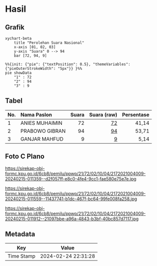 # Hasil

## Grafik

```mermaid
xychart-beta
    title "Perolehan Suara Nasional"
    x-axis [01, 02, 03]
    y-axis "Suara" 0 --> 94
    bar [72, 94, 9]
```

```mermaid
%%{init: {"pie": {"textPosition": 0.5}, "themeVariables": {"pieOuterStrokeWidth": "5px"}} }%%
pie showData
    "1" : 72
    "2" : 94
    "3" : 9
```

## Tabel

| No. | Nama Paslon    | Suara | Suara (raw) | Persentase |
|:--- |:-------------- | -----:| -----------:| ----------:|
| 1   | ANIES MUHAIMIN | 72    | [72][p-1]   | 41,14      |
| 2   | PRABOWO GIBRAN | 94    | [94][p-2]   | 53,71      |
| 3   | GANJAR MAHFUD  | 9     | [9][p-3]    | 5,14       |


[p-1]: https://github.com/gigit-pemilu/pemilu-2024/blob/main/pilpres/hitung-suara/sub/21-kepulauan-riau/sub/72-kota-tanjung-pinang/sub/02-tanjung-pinang-timur/sub/1004-batu-ix/sub/009-tps/sub/paslon-1.txt
[p-2]: https://github.com/gigit-pemilu/pemilu-2024/blob/main/pilpres/hitung-suara/sub/21-kepulauan-riau/sub/72-kota-tanjung-pinang/sub/02-tanjung-pinang-timur/sub/1004-batu-ix/sub/009-tps/sub/paslon-2.txt
[p-3]: https://github.com/gigit-pemilu/pemilu-2024/blob/main/pilpres/hitung-suara/sub/21-kepulauan-riau/sub/72-kota-tanjung-pinang/sub/02-tanjung-pinang-timur/sub/1004-batu-ix/sub/009-tps/sub/paslon-3.txt

## Foto C Plano

https://sirekap-obj-formc.kpu.go.id/6cb8/pemilu/ppwp/21/72/02/10/04/2172021004009-20240215-011359--d2f057ff-e8c0-4fe4-9cc1-fae580e75e7e.jpg

https://sirekap-obj-formc.kpu.go.id/6cb8/pemilu/ppwp/21/72/02/10/04/2172021004009-20240215-011559--11437741-b1dc-467f-bc64-99fe008fa258.jpg

https://sirekap-obj-formc.kpu.go.id/6cb8/pemilu/ppwp/21/72/02/10/04/2172021004009-20240215-011912--21097bbe-a96a-4843-b3bf-40bc857d7117.jpg


## Metadata

| Key        | Value               |
| ---------- | ------------------- |
| Time Stamp | 2024-02-24 22:31:28 |



